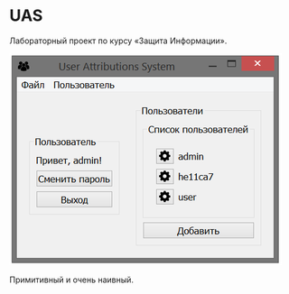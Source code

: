 # UAS

Лабораторный проект по курсу «Защита Информации».

![Скриншот](https://github.com/he11ca7/UAS/blob/master/uas.png)

Примитивный и очень наивный.
